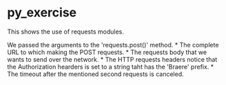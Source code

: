 # py_exercise

This shows the use of requests modules.

We passed the arguments to the 'requests.post()' method.
    * The complete URL to which making the POST requests.
    * The requests body that we wants to send over the network.
    * The HTTP requests headers notice that the Authorization hearders is set to a string taht has the   'Braere' prefix.
    * The timeout after the mentioned second requests is canceled.
    